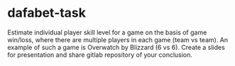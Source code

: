 # dafabet-task

Estimate individual player skill level for a game on the basis of game win/loss, where there are multiple players in each game (team vs team).
An example of such a game is Overwatch by Blizzard (6 vs 6).
Create a slides for presentation and share gitlab repository of your conclusion.
